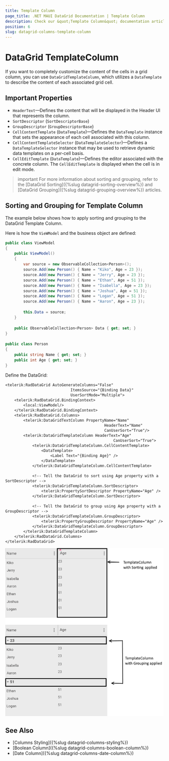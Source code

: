 ```yaml
---
title: Template Column
page_title: .NET MAUI DataGrid Documentation | Template Column
description: Check our &quot;Template Column&quot; documentation article for Telerik DataGrid for .NET MAUI.
position: 6
slug: datagrid-columns-template-column
---
```


# DataGrid TemplateColumn

If you want to completely customize the content of the cells in a grid column, you can use `DataGridTemplateColumn`, which utilizes a `DataTemplate` to describe the content of each associated grid cell.

## Important Properties

* `HeaderText`&mdash;Defines the content that will be displayed in the Header UI that represents the column.
* `SortDescriptor` (`SortDescriptorBase`)
* `GroupDescriptor` (`GroupDescriptorBase`)
* `CellContentTemplate` (`DataTemplate`)&mdash;Defines the `DataTemplate` instance that sets the appearance of each cell associated with this column.
* `CellContentTemplateSelector` (`DataTemplateSelector`)&mdash;Defines a `DataTemplateSelector` instance that may be used to retrieve dynamic data templates on a per-cell basis.
* `CellEditTemplate` (`DataTemplate`)&mdash;Defines the editor associated with the concrete column. The `CellEditTemplate` is displayed when the cell is in edit mode.

>important For more information about sorting and grouping, refer to the [DataGrid Sorting]({%slug datagrid-sorting-overview%}) and [DataGrid Grouping]({%slug datagrid-grouping-overview%}) articles.

## Sorting and Grouping for Template Column

The example below shows how to apply sorting and grouping to the DataGrid Template Column.

Here is how the `VieWModel` and the business object are defined:

```C#
public class ViewModel
{
    public ViewModel()
    {
        var source = new ObservableCollection<Person>();
        source.Add(new Person() { Name = "Kiko", Age = 23 });
        source.Add(new Person() { Name = "Jerry", Age = 23 });
        source.Add(new Person() { Name = "Ethan", Age = 51 });
        source.Add(new Person() { Name = "Isabella", Age = 23 });
        source.Add(new Person() { Name = "Joshua", Age = 51 });
        source.Add(new Person() { Name = "Logan", Age = 51 });
        source.Add(new Person() { Name = "Aaron", Age = 23 });

        this.Data = source;
    }

    public ObservableCollection<Person> Data { get; set; }
}

public class Person
{
    public string Name { get; set; }
    public int Age { get; set; }
}
```

Define the DataGrid:

```XAML
<telerik:RadDataGrid AutoGenerateColumns="False"
                             ItemsSource="{Binding Data}"
                             UserSortMode="Multiple">
    <telerik:RadDataGrid.BindingContext>
        <local:ViewModel/>
    </telerik:RadDataGrid.BindingContext>
    <telerik:RadDataGrid.Columns>
		<telerik:DataGridTextColumn PropertyName="Name"
	                                        HeaderText="Name"
	                                        CanUserSort="True"/>
        <telerik:DataGridTemplateColumn HeaderText="Age"
                                                CanUserSort="True">
            <telerik:DataGridTemplateColumn.CellContentTemplate>
                <DataTemplate>
                    <Label Text="{Binding Age}" />
                </DataTemplate>
            </telerik:DataGridTemplateColumn.CellContentTemplate>

            <!-- Tell the DataGrid to sort using Age property with a SortDescriptor -->
            <telerik:DataGridTemplateColumn.SortDescriptor>
                <telerik:PropertySortDescriptor PropertyName="Age" />
            </telerik:DataGridTemplateColumn.SortDescriptor>

            <!-- Tell the DataGrid to group using Age property with a GroupDescriptor -->
            <telerik:DataGridTemplateColumn.GroupDescriptor>
                <telerik:PropertyGroupDescriptor PropertyName="Age" />
            </telerik:DataGridTemplateColumn.GroupDescriptor>
        </telerik:DataGridTemplateColumn>
    </telerik:RadDataGrid.Columns>
</telerik:RadDataGrid>
```

![Template Column](images/templatecolumn-overview.png)

## See Also

- [Columns Styling]({%slug datagrid-columns-styling%})
- [Boolean Column]({%slug datagrid-columns-boolean-column%})
- [Date Column]({%slug datagrid-columns-date-column%})
